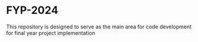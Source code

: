 # FYP-2024
This repository is designed to serve as the main area for code development for final year project implementation
